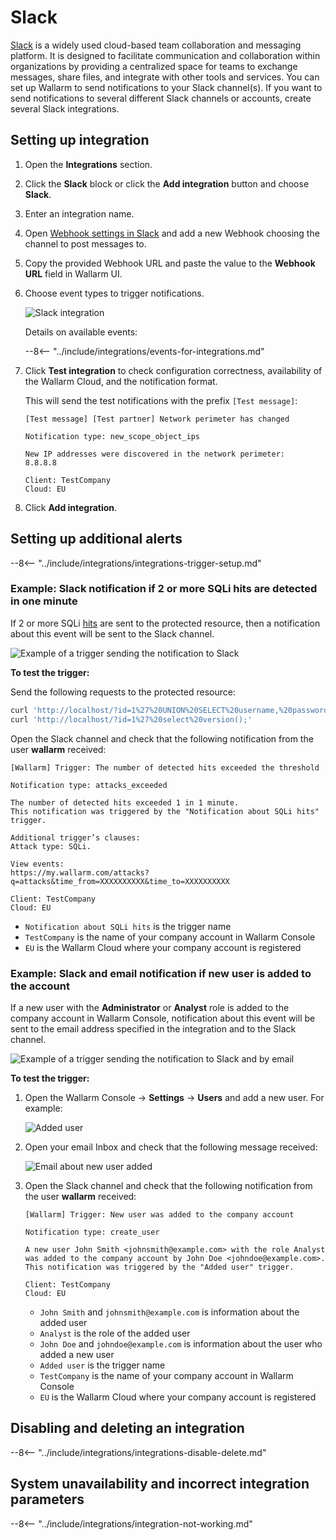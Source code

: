 # Slack

[Slack](https://slack.com/) is a widely used cloud-based team collaboration and messaging platform. It is designed to facilitate communication and collaboration within organizations by providing a centralized space for teams to exchange messages, share files, and integrate with other tools and services. You can set up Wallarm to send notifications to your Slack channel(s). If you want to send notifications to several different Slack channels or accounts, create several Slack integrations.

## Setting up integration

1. Open the **Integrations** section.
1. Click the **Slack** block or click the **Add integration** button and choose **Slack**.
1. Enter an integration name.
1. Open [Webhook settings in Slack](https://my.slack.com/services/new/incoming-webhook/) and add a new Webhook choosing the channel to post messages to.
1. Copy the provided Webhook URL and paste the value to the **Webhook URL** field in Wallarm UI.
1. Choose event types to trigger notifications.

    ![Slack integration](../../../images/user-guides/settings/integrations/add-slack-integration.png)

    Details on available events:
      
    --8<-- "../include/integrations/events-for-integrations.md"

1. Click **Test integration** to check configuration correctness, availability of the Wallarm Cloud, and the notification format.

    This will send the test notifications with the prefix `[Test message]`:

    ```
    [Test message] [Test partner] Network perimeter has changed

    Notification type: new_scope_object_ips

    New IP addresses were discovered in the network perimeter:
    8.8.8.8

    Client: TestCompany
    Cloud: EU
    ```

1. Click **Add integration**.

## Setting up additional alerts

--8<-- "../include/integrations/integrations-trigger-setup.md"

### Example: Slack notification if 2 or more SQLi hits are detected in one minute

If 2 or more SQLi [hits](../../../glossary-en.md#hit) are sent to the protected resource, then a notification about this event will be sent to the Slack channel.

![Example of a trigger sending the notification to Slack](../../../images/user-guides/triggers/trigger-example1.png)

**To test the trigger:**

Send the following requests to the protected resource:

```bash
curl 'http://localhost/?id=1%27%20UNION%20SELECT%20username,%20password%20FROM%20users--<script>prompt(1)</script>'
curl 'http://localhost/?id=1%27%20select%20version();'
```
Open the Slack channel and check that the following notification from the user **wallarm** received:

```
[Wallarm] Trigger: The number of detected hits exceeded the threshold

Notification type: attacks_exceeded

The number of detected hits exceeded 1 in 1 minute.
This notification was triggered by the "Notification about SQLi hits" trigger.

Additional trigger’s clauses:
Attack type: SQLi.

View events:
https://my.wallarm.com/attacks?q=attacks&time_from=XXXXXXXXXX&time_to=XXXXXXXXXX

Client: TestCompany
Cloud: EU
```

* `Notification about SQLi hits` is the trigger name
* `TestCompany` is the name of your company account in Wallarm Console
* `EU` is the Wallarm Cloud where your company account is registered

### Example: Slack and email notification if new user is added to the account

If a new user with the **Administrator** or **Analyst** role is added to the company account in Wallarm Console, notification about this event will be sent to the email address specified in the integration and to the Slack channel.

![Example of a trigger sending the notification to Slack and by email](../../../images/user-guides/triggers/trigger-example2.png)

**To test the trigger:**

1. Open the Wallarm Console → **Settings** → **Users** and add a new user. For example:

    ![Added user](../../../images/user-guides/settings/integrations/webhook-examples/adding-user.png)
2. Open your email Inbox and check that the following message received:

    ![Email about new user added](../../../images/user-guides/triggers/test-new-user-email-message.png)
3. Open the Slack channel and check that the following notification from the user **wallarm** received:

    ```
    [Wallarm] Trigger: New user was added to the company account
    
    Notification type: create_user
    
    A new user John Smith <johnsmith@example.com> with the role Analyst was added to the company account by John Doe <johndoe@example.com>.
    This notification was triggered by the "Added user" trigger.

    Client: TestCompany
    Cloud: EU
    ```

    * `John Smith` and `johnsmith@example.com` is information about the added user
    * `Analyst` is the role of the added user
    * `John Doe` and `johndoe@example.com` is information about the user who added a new user
    * `Added user` is the trigger name
    * `TestCompany` is the name of your company account in Wallarm Console
    * `EU` is the Wallarm Cloud where your company account is registered

## Disabling and deleting an integration

--8<-- "../include/integrations/integrations-disable-delete.md"

## System unavailability and incorrect integration parameters

--8<-- "../include/integrations/integration-not-working.md"
